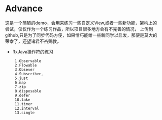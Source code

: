 # Advance
   这是一个简陋的demo，会用来练习一些自定义View,或者一些新功能，架构上的尝试，仅仅作为一个练习作品，所以项目很多地方会有不完善的情况，
   上传到github,只是为了同步代码方便，如果恰巧能给一些新同学以启发，那便是莫大的荣幸了，还望诸君不吝赐教。

       
*  RxJava操作符的练习
   ```
    1.Observable
    2.Flowable
    3.Obsever
    4.Subscriber,
    5.just
    6.map
    7.zip
    8.disposable
    9.defer
    10.take
    11.timer
    12.interval
    13.single
   ```
